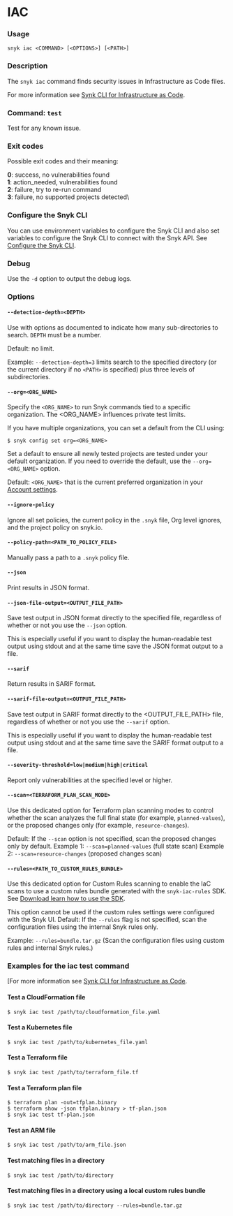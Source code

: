 # IAC

### Usage

```
snyk iac <COMMAND> [<OPTIONS>] [<PATH>]
```

### Description

The `snyk iac` command finds security issues in Infrastructure as Code files.

For more information see [Synk CLI for Infrastructure as Code](https://docs.snyk.io/products/snyk-infrastructure-as-code/snyk-cli-for-infrastructure-as-code).

### Command: `test`

Test for any known issue.

### Exit codes

Possible exit codes and their meaning:

**0**: success, no vulnerabilities found\
**1**: action\_needed, vulnerabilities found\
**2**: failure, try to re-run command\
**3**: failure, no supported projects detected\\

### Configure the Snyk CLI

You can use environment variables to configure the Snyk CLI and also set variables to configure the Snyk CLI to connect with the Snyk API. See [Configure the Snyk CLI](https://docs.snyk.io/features/snyk-cli/configure-the-snyk-cli).

### Debug

Use the `-d` option to output the debug logs.

### Options

#### `--detection-depth=<DEPTH>`

Use with options as documented to indicate how many sub-directories to search. `DEPTH` must be a number.

Default: no limit.

Example: `--detection-depth=3` limits search to the specified directory (or the current directory if no `<PATH>` is specified) plus three levels of subdirectories.

#### `--org=<ORG_NAME>`

Specify the `<ORG_NAME>` to run Snyk commands tied to a specific organization. The \<ORG\_NAME> influences private test limits.

If you have multiple organizations, you can set a default from the CLI using:

`$ snyk config set org=<ORG_NAME>`

Set a default to ensure all newly tested projects are tested under your default organization. If you need to override the default, use the `--org=<ORG_NAME>` option.

Default: `<ORG_NAME>` that is the current preferred organization in your [Account settings](https://app.snyk.io/account).

#### `--ignore-policy`

Ignore all set policies, the current policy in the `.snyk` file, Org level ignores, and the project policy on snyk.io.

#### `--policy-path=<PATH_TO_POLICY_FILE>`

Manually pass a path to a `.snyk` policy file.

#### `--json`

Print results in JSON format.

#### `--json-file-output=<OUTPUT_FILE_PATH>`

Save test output in JSON format directly to the specified file, regardless of whether or not you use the `--json` option.

This is especially useful if you want to display the human-readable test output using stdout and at the same time save the JSON format output to a file.

#### `--sarif`

Return results in SARIF format.

#### `--sarif-file-output=<OUTPUT_FILE_PATH>`

Save test output in SARIF format directly to the \<OUTPUT\_FILE\_PATH> file, regardless of whether or not you use the `--sarif` option.

This is especially useful if you want to display the human-readable test output using stdout and at the same time save the SARIF format output to a file.

#### `--severity-threshold=low|medium|high|critical`

Report only vulnerabilities at the specified level or higher.

#### `--scan=<TERRAFORM_PLAN_SCAN_MODE>`

Use this dedicated option for Terraform plan scanning modes to control whether the scan analyzes the full final state (for example, `planned-values`), or the proposed changes only (for example, `resource-changes`).

Default: If the `--scan` option is not specified, scan the proposed changes only by default. Example 1: `--scan=planned-values` (full state scan) Example 2: `--scan=resource-changes` (proposed changes scan)

#### `--rules=<PATH_TO_CUSTOM_RULES_BUNDLE>`

Use this dedicated option for Custom Rules scanning to enable the IaC scans to use a custom rules bundle generated with the `snyk-iac-rules` SDK. See [Download learn how to use the SDK](https://github.com/snyk/snyk-iac-rules).

This option cannot be used if the custom rules settings were configured with the Snyk UI. Default: If the `--rules` flag is not specified, scan the configuration files using the internal Snyk rules only.

Example: `--rules=bundle.tar.gz` (Scan the configuration files using custom rules and internal Snyk rules.)

### Examples for the iac test command

\[For more information see [Synk CLI for Infrastructure as Code](https://docs.snyk.io/products/snyk-infrastructure-as-code/snyk-cli-for-infrastructure-as-code).

#### Test a CloudFormation file

```
$ snyk iac test /path/to/cloudformation_file.yaml
```

#### Test a Kubernetes file

```
$ snyk iac test /path/to/kubernetes_file.yaml
```

#### Test a Terraform file

```
$ snyk iac test /path/to/terraform_file.tf
```

#### Test a Terraform plan file

```
$ terraform plan -out=tfplan.binary
$ terraform show -json tfplan.binary > tf-plan.json
$ snyk iac test tf-plan.json
```

#### Test an ARM file

```
$ snyk iac test /path/to/arm_file.json
```

#### Test matching files in a directory

```
$ snyk iac test /path/to/directory
```

#### Test matching files in a directory using a local custom rules bundle

```
$ snyk iac test /path/to/directory --rules=bundle.tar.gz
```
